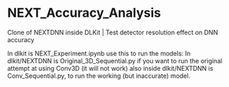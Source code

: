 # NEXT_Accuracy_Analysis
Clone of NEXTDNN inside DLKit | Test detector resolution effect on DNN accuracy

In dlkit is NEXT_Experiment.ipynb use this to run the models:
In dlkit/NEXTDNN is Original_3D_Sequential.py if you want to run the original attempt at using Conv3D (it will not work)
also inside dlkit/NEXTDNN is Conv_Sequential.py, to run the working (but inaccurate) model.
